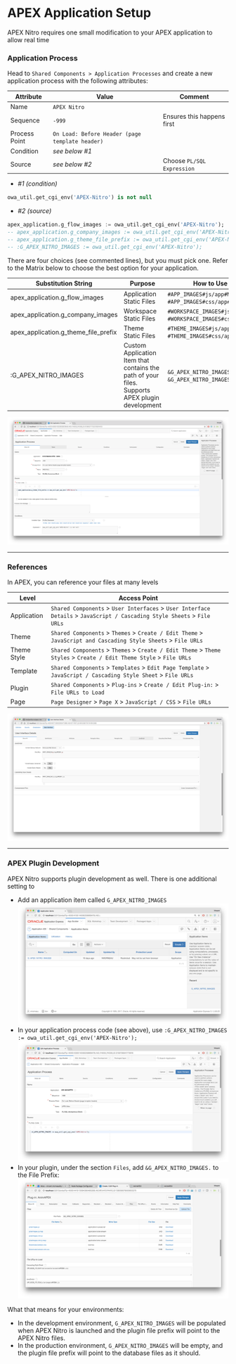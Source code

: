 # APEX Application Setup

APEX Nitro requires one small modification to your APEX application to allow real time

### Application Process
Head to `Shared Components > Application Processes` and create a new application process with the following attributes:

Attribute | Value | Comment
--- | --- | ---
Name | `APEX Nitro` |
Sequence | `-999` | Ensures this happens first
Process Point | `On Load: Before Header (page template header)` |
Condition | *see below #1* |
Source | *see below #2* | Choose `PL/SQL Expression`

* *#1 (condition)*
```sql
owa_util.get_cgi_env('APEX-Nitro') is not null
```

* *#2 (source)*
```sql
apex_application.g_flow_images := owa_util.get_cgi_env('APEX-Nitro');
-- apex_application.g_company_images := owa_util.get_cgi_env('APEX-Nitro');
-- apex_application.g_theme_file_prefix := owa_util.get_cgi_env('APEX-Nitro');
-- :G_APEX_NITRO_IMAGES := owa_util.get_cgi_env('APEX-Nitro');
```

There are four choices (see commented lines), but you must pick one. Refer to the Matrix below to choose the best option for your application.

Substitution String | Purpose | How to Use Examples
--- | --- | ---
apex_application.g_flow_images | Application Static Files | `#APP_IMAGES#js/app#MIN#.js` <br> `#APP_IMAGES#css/app#MIN#.css`
apex_application.g_company_images | Workspace Static Files | `#WORKSPACE_IMAGES#js/app#MIN#.js` <br> `#WORKSPACE_IMAGES#css/app#MIN#.css`
apex_application.g_theme_file_prefix | Theme Static Files | `#THEME_IMAGES#js/app#MIN#.js` <br> `#THEME_IMAGES#css/app#MIN#.css`
:G_APEX_NITRO_IMAGES | Custom Application Item that contains the path of your files. Supports APEX plugin development | `&G_APEX_NITRO_IMAGES.js/app#MIN#.js` <br> `&G_APEX_NITRO_IMAGES.css/app#MIN#.css`

![](img/setup-application-process.png)

---

### References
In APEX, you can reference your files at many levels

Level | Access Point
--- | ---
Application | `Shared Components` > `User Interfaces` > `User Interface Details` > `JavaScript / Cascading Style Sheets` > `File URLs`
Theme | `Shared Components` > `Themes` > `Create / Edit Theme` > `JavaScript and Cascading Style Sheets` > `File URLs`
Theme Style | `Shared Components` > `Themes` > `Create / Edit Theme` > `Theme Styles` > `Create / Edit Theme Style` > `File URLs`
Template | `Shared Components` > `Templates` > `Edit Page Template` > `JavaScript / Cascading Style Sheet` > `File URLs`
Plugin | `Shared Components` > `Plug-ins` > `Create / Edit Plug-in:` > `File URLs to Load`
Page | `Page Designer` > `Page X` > `JavaScript / CSS` > `File URLs`

![](img/setup-reference-application.png)

---

### APEX Plugin Development
APEX Nitro supports plugin development as well. There is one additional setting to

- Add an application item called `G_APEX_NITRO_IMAGES` ![](img/plugin-item.png)
- In your application process code (see above), use `:G_APEX_NITRO_IMAGES := owa_util.get_cgi_env('APEX-Nitro');` ![](img/plugin-process.png)
- In your plugin, under the section `Files`, add `&G_APEX_NITRO_IMAGES.` to the File Prefix: ![](img/plugin-prefix.png)

What that means for your environments:
- In the development environment, `G_APEX_NITRO_IMAGES` will be populated when APEX Nitro is launched and the plugin file prefix will point to the APEX Nitro files.
- In the production environment, `G_APEX_NITRO_IMAGES` will be empty, and the plugin file prefix will point to the database files as it should.
